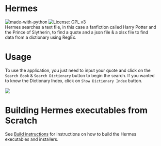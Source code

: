 # Hermes 

[![made-with-python](https://img.shields.io/badge/Made%20with-Python-1f425f.svg)](https://www.python.org/) [![License: GPL v3](https://img.shields.io/badge/License-GPLv3-blue.svg)](https://www.gnu.org/licenses/gpl-3.0) <br>
Hermes searches a text file, in this case a fanfiction called Harry Potter and the Prince of Slytherin, to find a quote and a json file & a xlsx file to find data from a dictionary using RegEx. 

# Usage

To use the application, you just need to input your quote and click on the `Search Book` & `Search Dictionary` button to begin the search. If you wanted to know the Dictionary Index, click on `Show Dictionary Index` button.</br></br>
![](https://raw.githubusercontent.com/arzkar/Hermes/main/images/app.gif)

# Building Hermes executables from Scratch

See <a href=https://github.com/arzkar/Hermes/blob/main/spec/README.md>Build instructions</a> for instructions on how to build the Hermes executables and installers.
